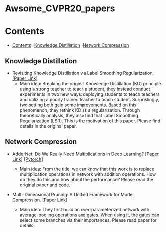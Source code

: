 # Awsome_CVPR20_papers

# Contents
- [Contents](#contents)
  -[Knowledge Distillation](#knowledge-distillation)
  -[Network Compression](#network-compression)

## Knowledge Distillation

- Revisiting Knowledge Distillation via Label Smoothing Regularization. [[Paper Link]](http://openaccess.thecvf.com/content_CVPR_2020/papers/Yuan_Revisiting_Knowledge_Distillation_via_Label_Smoothing_Regularization_CVPR_2020_paper.pdf) 
  - Main idea: Breaking the original Knowledge Distillation (KD) principle using a strong teacher to teach a student, they instead conduct experiments in two new ways: deploying students to teach teachers and utilizing a poorly trained teacher to teach student. Surprislingly, two setting both gain some improvements. Based on this phenomenon, they rethink KD as a regularization. Through theoretically analysis, they also find that Label Smoothing Regularization (LSR). This is the motivation of this paper. Please find details in the original paper.

## Network Compression

- AdderNet: Do We Really Need Multiplications in Deep Learning? [[Paper Link]](http://openaccess.thecvf.com/content_CVPR_2020/papers/Chen_AdderNet_Do_We_Really_Need_Multiplications_in_Deep_Learning_CVPR_2020_paper.pdf) [[Pytorch]](https://github.com/huawei-noah/AdderNet)
  - Main idea: From the title, we can know that this work is to replace multiplication operations in network with addition operations. How do they do this and how about the performance? Please read the original paper and code.

- Multi-Dimensional Pruning: A Unified Framework for Model Compression. [[Paper Link]](http://openaccess.thecvf.com/content_CVPR_2020/papers/Guo_Multi-Dimensional_Pruning_A_Unified_Framework_for_Model_Compression_CVPR_2020_paper.pdf)
  - Main idea: They first build an over-parameterized network with average-pooling operations and gates. When using it, the gates can select some branches via their importances. Please read paper for details.